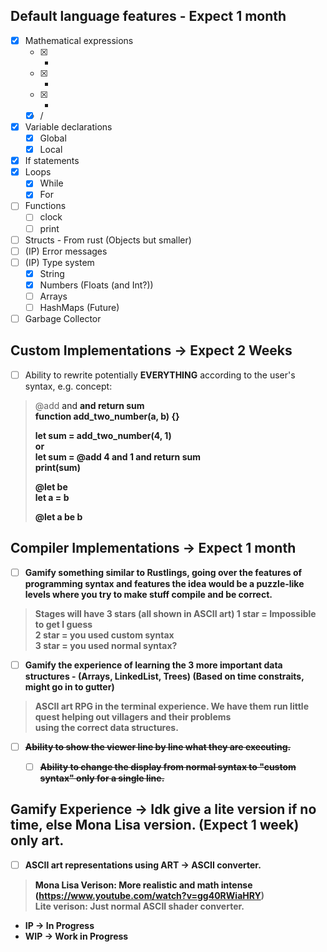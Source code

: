 ## Default language features - Expect 1 month
- [x] Mathematical expressions
    - [x] + 
    - [x] - 
    - [x] *
    - [x] /
- [x] Variable declarations
    - [x] Global
    - [x] Local
- [x] If statements 
- [x] Loops
	- [x] While
	- [x] For
- [ ] Functions
    - [ ] clock
    - [ ] print
- [ ] Structs - From rust (Objects but smaller)
- [ ] (IP) Error messages
- [ ] (IP) Type system
    - [x] String
    - [x] Numbers (Floats (and Int?))
    - [ ] Arrays
    - [ ] HashMaps (Future)
- [ ] Garbage Collector

## Custom Implementations -> Expect 2 Weeks
- [ ] Ability to rewrite potentially **EVERYTHING** according to the user's syntax, e.g. concept:
> @add <a> and <b> and return sum  
> function add_two_number(a, b) {}
> 
> let sum = add_two_number(4, 1)  
> or  
> let sum = @add 4 and 1 and return sum  
> print(sum)
>
> @let <a> be <b>  
> let a = b  
>   
> @let a be b  

## Compiler Implementations -> Expect 1 month
- [ ] Gamify something similar to Rustlings, going over the features of programming syntax and features
	    the idea would be a puzzle-like levels where you try to make stuff compile and be correct.
> Stages will have 3 stars (all shown in ASCII art)
> 1 star = Impossible to get I guess  
> 2 star = you used custom syntax  
> 3 star = you used normal syntax?  
- [ ] Gamify the experience of learning the 3 more important data structures - (Arrays, LinkedList, Trees) (Based on time constraits, might go in to gutter)
> ASCII art RPG in the terminal experience.
> We have them run little quest helping out villagers and their problems  
> using the correct data structures.
- [ ] ~~Ability to show the viewer line by line what they are executing.~~
	- [ ] ~~Ability to change the display from normal syntax to "custom syntax" only for a single line.~~


## Gamify Experience -> Idk give a lite version if no time, else Mona Lisa version. (Expect 1 week) only art.
- [ ] ASCII art representations using ART -> ASCII converter.
> Mona Lisa Verison: More realistic and math intense (https://www.youtube.com/watch?v=gg40RWiaHRY)  
> Lite verison: Just normal ASCII shader converter.


- IP -> In Progress
- WIP -> Work in Progress
